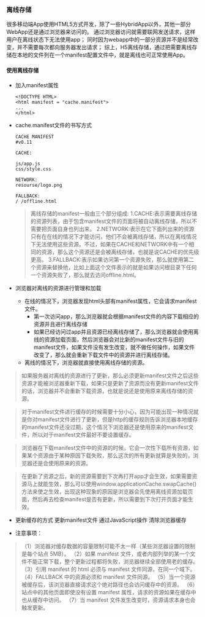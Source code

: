 ### 离线存储
很多移动端App使用HTML5方式开发，除了一些HybridApp以外，其他一部分WebApp还是通过浏览器来访问的。
通过浏览器访问就需要联网发送请求，这样用户在离线状态下无法使用app；
同时因为webapp中的一部分资源并不是经常改变，并不需要每次都向服务器发出请求；
综上，H5离线存储，通过把需要离线存储在本地的文件列在一个manifest配置文件中，就是离线也可正常使用App。

#### 使用离线存储
- 加入manifest属性
    ```
    <!DOCTYPE HTML>
    <html manifest = "cache.manifest">
    ...
    </html>
    ```
- cache.manifest文件的书写方式
    ```
    CACHE MANIFEST
    #v0.11

    CACHE:

    js/app.js
    css/style.css

    NETWORK:
    resourse/logo.png

    FALLBACK:
    / /offline.html
    ```
    >离线存储的manifest一般由三个部分组成:
     1.CACHE:表示需要离线存储的资源列表，由于包含manifest文件的页面将被自动离线存储，所以不需要把页面自身也列出来。
     2.NETWORK:表示在它下面列出来的资源只有在在线的情况下才能访问，他们不会被离线存储，所以在离线情况下无法使用这些资源。不过，如果在CACHE和NETWORK中有一个相同的资源，那么这个资源还是会被离线存储，也就是说CACHE的优先级更高。
     3.FALLBACK:表示如果访问第一个资源失败，那么就使用第二个资源来替换他，比如上面这个文件表示的就是如果访问根目录下任何一个资源失败了，那么就去访问offline.html。

- 浏览器对离线的资源进行管理和加载
  - 在线的情况下，浏览器发现html头部有manifest属性，它会请求manifest文件。
     - 第一次访问app，那么浏览器就会根据manifest文件的内容下载相应的资源并且进行离线存储
     - 如果已经访问过app并且资源已经离线存储了，那么浏览器就会使用离线的资源加载页面，然后浏览器会对比新的manifest文件与旧的manifest文件，如果文件没有发生改变，就不做任何操作，如果文件改变了，那么就会重新下载文件中的资源并进行离线存储。
  - 离线的情况下，浏览器就直接使用离线存储的资源。

>如果服务器对离线的资源进行了更新，那么必须更新manifest文件之后这些资源才能被浏览器重新下载，如果只是更新了资源而没有更新manifest文件的话，浏览器并不会重新下载资源，也就是说还是使用原来离线存储的资源。

>对于manifest文件进行缓存的时候需要十分小心，因为可能出现一种情况就是你对manifest文件进行了更新，但是http的缓存规则告诉浏览器本地缓存的manifest文件还没过期，这个情况下浏览器还是使用原来的manifest文件，所以对于manifest文件最好不要设置缓存。

>浏览器在下载manifest文件中的资源的时候，它会一次性下载所有资源，如果某个资源由于某种原因下载失败，那么这次的所有更新就算是失败的，浏览器还是会使用原来的资源。

>在更新了资源之后，新的资源需要到下次再打开app才会生效，如果需要资源马上就能生效，那么可以使用window.applicationCache.swapCache()方法来使之生效，出现这种现象的原因是浏览器会先使用离线资源加载页面，然后再去检查manifest是否有更新，所以需要到下次打开页面才能生效。

- 更新缓存的方式
  更新manifest文件
  通过JavaScript操作
  清除浏览器缓存

- 注意事项：
 >（1）浏览器对缓存数据的容量限制可能不太一样（某些浏览器设置的限制是每个站点 5MB）。
 （2）如果 manifest 文件，或者内部列举的某一个文件不能正常下载，整个更新过程都将失败，浏览器继续全部使用老的缓存。
 （3）引用 manifest 的 html 必须与 manifest 文件同源，在同一个域下。
 （4）FALLBACK 中的资源必须和 manifest 文件同源。
 （5）当一个资源被缓存后，该浏览器直接请求这个绝对路径也会访问缓存中的资源。
 （6）站点中的其他页面即使没有设置 manifest 属性，请求的资源如果在缓存中也从缓存中访问。
 （7）当 manifest 文件发生改变时，资源请求本身也会触发更新。
  
